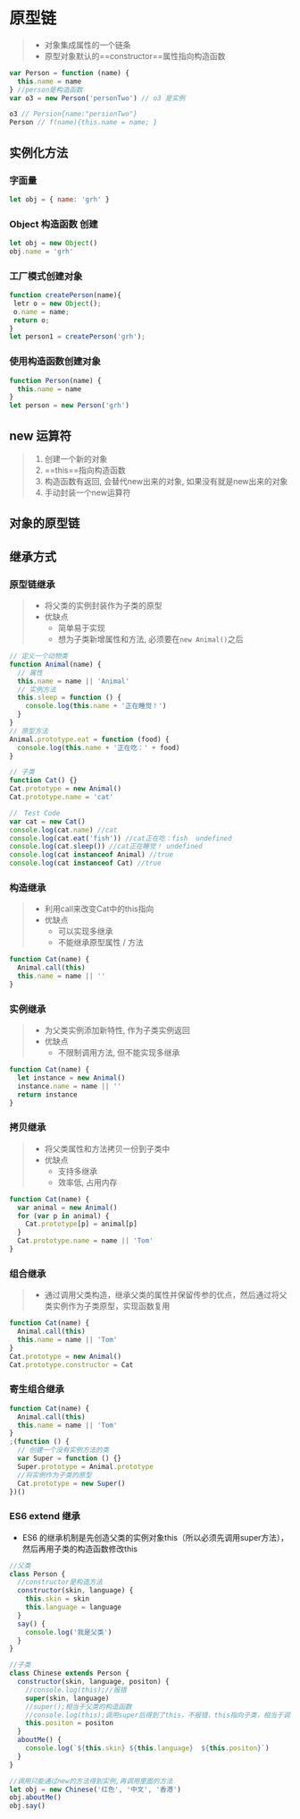 # 原型链

> - 对象集成属性的一个链条
> - 原型对象默认的==constructor==属性指向构造函数

<!-- ![图片描述](原型链.assets/8e320268216e4c4b992a5f119c734acctplv-k3u1fbpfcp-zoom-1.image) -->

```js
var Person = function (name) {
  this.name = name
} //person是构造函数
var o3 = new Person('personTwo') // o3 是实例

o3 // Persion{name:"persionTwo"}
Person // f(name){this.name = name; }
```

<!-- ![image-20210603150948491](原型链.assets/image-20210603150948491-1622704190338.png) -->

## 实例化方法

### 字面量

```js
let obj = { name: 'grh' }
```

### Object 构造函数 创建

```js
let obj = new Object()
obj.name = 'grh'
```

### 工厂模式创建对象

```js
function createPerson(name){
 letr o = new Object();
 o.name = name;
 return o;
}
let person1 = createPerson('grh');
```

### 使用构造函数创建对象

```js
function Person(name) {
  this.name = name
}
let person = new Person('grh')
```

## new 运算符

> 1. 创建一个新的对象
> 2. ==this==指向构造函数
> 3. 构造函数有返回, 会替代new出来的对象, 如果没有就是new出来的对象
> 4. 手动封装一个new运算符

## 对象的原型链

<!-- ![图片描述](原型链.assets/8b03fb5eae9d431aaca1e73925a2b24etplv-k3u1fbpfcp-zoom-1.image) -->

## 继承方式

### 原型链继承

> - 将父类的实例封装作为子类的原型
> - 优缺点
>   - 简单易于实现
>   - 想为子类新增属性和方法, 必须要在`new Animal()`之后

```js
// 定义一个动物类
function Animal(name) {
  // 属性
  this.name = name || 'Animal'
  // 实例方法
  this.sleep = function () {
    console.log(this.name + '正在睡觉！')
  }
}
// 原型方法
Animal.prototype.eat = function (food) {
  console.log(this.name + '正在吃：' + food)
}

// 子类
function Cat() {}
Cat.prototype = new Animal()
Cat.prototype.name = 'cat'

//　Test Code
var cat = new Cat()
console.log(cat.name) //cat
console.log(cat.eat('fish')) //cat正在吃：fish  undefined
console.log(cat.sleep()) //cat正在睡觉！ undefined
console.log(cat instanceof Animal) //true
console.log(cat instanceof Cat) //true
```

### 构造继承

> - 利用call来改变Cat中的this指向
> - 优缺点
>   - 可以实现多继承
>   - 不能继承原型属性 / 方法

```js
function Cat(name) {
  Animal.call(this)
  this.name = name || ''
}
```

### 实例继承

> - 为父类实例添加新特性, 作为子类实例返回
> - 优缺点
>   - 不限制调用方法, 但不能实现多继承

```js
function Cat(name) {
  let instance = new Animal()
  instance.name = name || ''
  return instance
}
```

### 拷贝继承

> - 将父类属性和方法拷贝一份到子类中
> - 优缺点
>   - 支持多继承
>   - 效率低, 占用内存

```js
function Cat(name) {
  var animal = new Animal()
  for (var p in animal) {
    Cat.prototype[p] = animal[p]
  }
  Cat.prototype.name = name || 'Tom'
}
```

### 组合继承

> - 通过调用父类构造，继承父类的属性并保留传参的优点，然后通过将父类实例作为子类原型，实现函数复用

```js
function Cat(name) {
  Animal.call(this)
  this.name = name || 'Tom'
}
Cat.prototype = new Animal()
Cat.prototype.constructor = Cat
```

### 寄生组合继承

```js
function Cat(name) {
  Animal.call(this)
  this.name = name || 'Tom'
}
;(function () {
  // 创建一个没有实例方法的类
  var Super = function () {}
  Super.prototype = Animal.prototype
  //将实例作为子类的原型
  Cat.prototype = new Super()
})()
```

### ES6 extend 继承

- ES6 的继承机制是先创造父类的实例对象this（所以必须先调用super方法），然后再用子类的构造函数修改this

```js
//父类
class Person {
  //constructor是构造方法
  constructor(skin, language) {
    this.skin = skin
    this.language = language
  }
  say() {
    console.log('我是父类')
  }
}

//子类
class Chinese extends Person {
  constructor(skin, language, positon) {
    //console.log(this);//报错
    super(skin, language)
    //super();相当于父类的构造函数
    //console.log(this);调用super后得到了this，不报错，this指向子类，相当于调用了父类.prototype.constructor.call(this)
    this.positon = positon
  }
  aboutMe() {
    console.log(`${this.skin} ${this.language}  ${this.positon}`)
  }
}

//调用只能通过new的方法得到实例,再调用里面的方法
let obj = new Chinese('红色', '中文', '香港')
obj.aboutMe()
obj.say()
```

